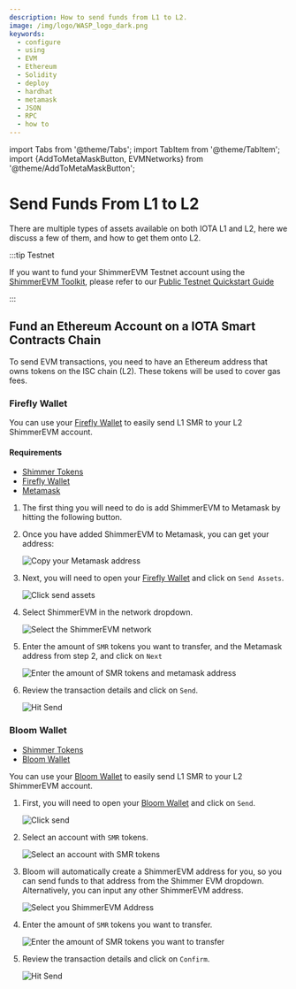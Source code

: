 ```yaml
---
description: How to send funds from L1 to L2.
image: /img/logo/WASP_logo_dark.png
keywords:
  - configure
  - using
  - EVM
  - Ethereum
  - Solidity
  - deploy
  - hardhat
  - metamask
  - JSON
  - RPC
  - how to
---
```

import Tabs from '@theme/Tabs';
import TabItem from '@theme/TabItem';
import {AddToMetaMaskButton, EVMNetworks} from '@theme/AddToMetaMaskButton';

# Send Funds From L1 to L2

There are multiple types of assets available on both IOTA L1 and L2, here we discuss a few of them, and how to get them
onto L2.

:::tip Testnet

If you want to fund your ShimmerEVM Testnet account using the [ShimmerEVM Toolkit](https://evm-toolkit.evm.testnet.shimmer.network/), please refer to our [Public Testnet Quickstart Guide](../../getting-started/quick-start.mdx)

:::

## Fund an Ethereum Account on a IOTA Smart Contracts Chain

To send EVM transactions, you need to have an Ethereum address that owns tokens on the ISC chain (L2). These tokens will
be used to cover gas fees.

### Firefly Wallet

You can use your [Firefly Wallet](https://firefly.iota.org/) to easily send L1 SMR to your L2 ShimmerEVM account. 

#### Requirements

* [Shimmer Tokens](/get-started/introduction/shimmer/shimmer-token/)
* [Firefly Wallet](https://firefly.iota.org/)
* [Metamask](https://metamask.io/)

1. The first thing you will need to do is add ShimmerEVM to Metamask by hitting the following button.

<Tabs>
<TabItem value='testnet' label='ShimmerEVM Testnet'>
<AddToMetaMaskButton cfg={EVMNetworks['shimmerevm-testnet']}/>
</TabItem>
<TabItem value='shimmerEVM' label='ShimmerEVM'>
<AddToMetaMaskButton cfg={EVMNetworks['shimmerevm']}/>
</TabItem>
</Tabs>

2. Once you have added ShimmerEVM to Metamask, you can get your address:

   ![Copy your Metamask address](/img/evm/how-tos/get-funds/copy-your-address.png)

3. Next, you will need to open your [Firefly Wallet](https://firefly.iota.org/) and click on `Send Assets`.

   ![Click send assets](/img/evm/how-tos/get-funds/firefly/select-send-assets.png)

4. Select ShimmerEVM in the network dropdown.

   ![Select the ShimmerEVM network](/img/evm/how-tos/get-funds/firefly/select-shimmer-evm.png)

5. Enter the amount of `SMR` tokens you want to transfer, and the Metamask address from step 2, and click on `Next`

   ![Enter the amount of SMR tokens and metamask address](/img/evm/how-tos/get-funds/firefly/enter-your-desired-amount-and-metamask-address.png)
 
6. Review the transaction details and click on `Send`.

   ![Hit Send](/img/evm/how-tos/get-funds/firefly/hit-send.png)

### Bloom Wallet

* [Shimmer Tokens](/get-started/introduction/shimmer/shimmer-token/)
* [Bloom Wallet](https://bloomwallet.io/)


You can use your [Bloom Wallet](https://bloomwallet.io/) to easily send L1 SMR to your L2 ShimmerEVM account.

1. First, you will need to open your [Bloom Wallet](https://firefly.iota.org/) and click on `Send`.

   ![Click send](/img/evm/how-tos/get-funds/bloom/select-send.png)

2. Select an account with `SMR` tokens.

   ![Select an account with SMR tokens](/img/evm/how-tos/get-funds/bloom/select-the-smr-token.png)

3. Bloom will automatically create a ShimmerEVM address for you, so you can send funds to that address from the Shimmer 
EVM dropdown. Alternatively, you can input any other ShimmerEVM address.

   ![Select you ShimmerEVM Address](/img/evm/how-tos/get-funds/bloom/enter-the-recipient-address.png)

4. Enter the amount of `SMR` tokens you want to transfer.
   
   ![Enter the amount of SMR tokens you want to transfer](/img/evm/how-tos/get-funds/bloom/enter-the-amount.png)

5. Review the transaction details and click on `Confirm`.

   ![Hit Send](/img/evm/how-tos/get-funds/bloom/review-and-confirm-the-transaction.png)
